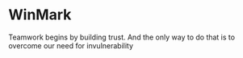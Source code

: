 # WinMark
Teamwork begins by building trust. And the only way to do that is to overcome our need for invulnerability
